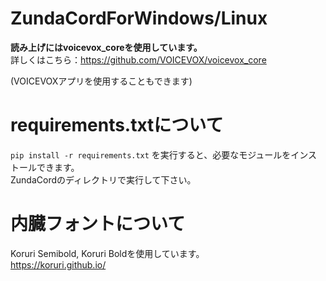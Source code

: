 # ZundaCordForWindows/Linux
**読み上げにはvoicevox_coreを使用しています。**<br>
詳しくはこちら：https://github.com/VOICEVOX/voicevox_core

(VOICEVOXアプリを使用することもできます)

# requirements.txtについて
`pip install -r requirements.txt` を実行すると、必要なモジュールをインストールできます。<br>
ZundaCordのディレクトリで実行して下さい。

# 内臓フォントについて
Koruri Semibold, Koruri Boldを使用しています。<br>
https://koruri.github.io/
